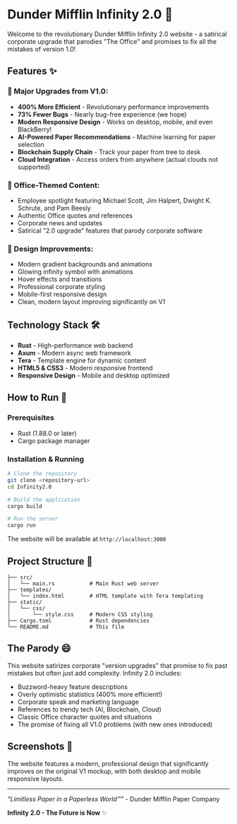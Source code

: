# Dunder Mifflin Infinity 2.0 🚀

Welcome to the revolutionary Dunder Mifflin Infinity 2.0 website - a satirical corporate upgrade that parodies "The Office" and promises to fix all the mistakes of version 1.0!

## Features ✨

### 🎉 Major Upgrades from V1.0:
- **400% More Efficient** - Revolutionary performance improvements
- **73% Fewer Bugs** - Nearly bug-free experience (we hope)
- **Modern Responsive Design** - Works on desktop, mobile, and even BlackBerry!
- **AI-Powered Paper Recommendations** - Machine learning for paper selection
- **Blockchain Supply Chain** - Track your paper from tree to desk
- **Cloud Integration** - Access orders from anywhere (actual clouds not supported)

### 🏢 Office-Themed Content:
- Employee spotlight featuring Michael Scott, Jim Halpert, Dwight K. Schrute, and Pam Beesly
- Authentic Office quotes and references
- Corporate news and updates
- Satirical "2.0 upgrade" features that parody corporate software

### 🎨 Design Improvements:
- Modern gradient backgrounds and animations
- Glowing infinity symbol with animations
- Hover effects and transitions
- Professional corporate styling
- Mobile-first responsive design
- Clean, modern layout improving significantly on V1

## Technology Stack 🛠️

- **Rust** - High-performance web backend
- **Axum** - Modern async web framework
- **Tera** - Template engine for dynamic content
- **HTML5 & CSS3** - Modern responsive frontend
- **Responsive Design** - Mobile and desktop optimized

## How to Run 🚀

### Prerequisites
- Rust (1.88.0 or later)
- Cargo package manager

### Installation & Running
```bash
# Clone the repository
git clone <repository-url>
cd Infinity2.0

# Build the application
cargo build

# Run the server
cargo run
```

The website will be available at `http://localhost:3000`

## Project Structure 📁
```
├── src/
│   └── main.rs           # Main Rust web server
├── templates/
│   └── index.html        # HTML template with Tera templating
├── static/
│   └── css/
│       └── style.css     # Modern CSS styling
├── Cargo.toml            # Rust dependencies
└── README.md             # This file
```

## The Parody 😄

This website satirizes corporate "version upgrades" that promise to fix past mistakes but often just add complexity. Infinity 2.0 includes:

- Buzzword-heavy feature descriptions
- Overly optimistic statistics (400% more efficient!)
- Corporate speak and marketing language
- References to trendy tech (AI, Blockchain, Cloud)
- Classic Office character quotes and situations
- The promise of fixing all V1.0 problems (with new ones introduced)

## Screenshots 📸

The website features a modern, professional design that significantly improves on the original V1 mockup, with both desktop and mobile responsive layouts.

---

*"Limitless Paper in a Paperless World™"* - Dunder Mifflin Paper Company

**Infinity 2.0 - The Future is Now** ✨